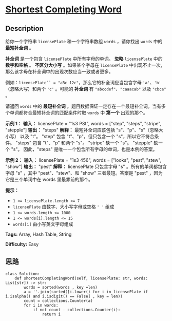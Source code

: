 # [Shortest Completing Word][title]

## Description

给你一个字符串 `licensePlate` 和一个字符串数组 `words` ，请你找出 `words` 中的 **最短补全词** 。

**补全词** 是一个包含 `licensePlate` 中所有字母的单词。 **忽略**  `licensePlate` 中的 **数字和空格** 。
**不区分大小写** 。如果某个字母在 `licensePlate` 中出现不止一次，那么该字母在补全词中的出现次数应当一致或者更多。

例如：`licensePlate`` = "aBc 12c"`，那么它的补全词应当包含字母 `'a'`、`'b'` （忽略大写）和两个 `'c'` 。可能的
**补全词** 有 `"abccdef"`、`"caaacab"` 以及 `"cbca"` 。

请返回 `words` 中的 **最短补全词** 。题目数据保证一定存在一个最短补全词。当有多个单词都符合最短补全词的匹配条件时取 `words` 中
**第一个** 出现的那个。



**示例 1：**
            **输入：** licensePlate = "1s3 PSt", words = ["step", "steps", "stripe", "stepple"]    **输出：** "steps"    **解释：** 最短补全词应该包括 "s"、"p"、"s"（忽略大小写） 以及 "t"。    "step" 包含 "t"、"p"，但只包含一个 "s"，所以它不符合条件。    "steps" 包含 "t"、"p" 和两个 "s"。    "stripe" 缺一个 "s"。    "stepple" 缺一个 "s"。    因此，"steps" 是唯一一个包含所有字母的单词，也是本例的答案。

**示例 2：**
            **输入：** licensePlate = "1s3 456", words = ["looks", "pest", "stew", "show"]    **输出：** "pest"    **解释：** licensePlate 只包含字母 "s" 。所有的单词都包含字母 "s" ，其中 "pest"、"stew"、和 "show" 三者最短。答案是 "pest" ，因为它是三个单词中在 words 里最靠前的那个。    



**提示：**

  * `1 <= licensePlate.length <= 7`
  * `licensePlate` 由数字、大小写字母或空格 `' '` 组成
  * `1 <= words.length <= 1000`
  * `1 <= words[i].length <= 15`
  * `words[i]` 由小写英文字母组成


**Tags:** Array, Hash Table, String

**Difficulty:** Easy

## 思路

``` python3
class Solution:
    def shortestCompletingWord(self, licensePlate: str, words: List[str]) -> str:
        words = sorted(words , key =len)
        a = ''.join(sorted([i.lower() for i in licensePlate if i.isalpha() and i.isdigit() == False] , key = len))
        count = collections.Counter(a)
        for i in words:
            if not count - collections.Counter(i):
                return i
```

[title]: https://leetcode-cn.com/problems/shortest-completing-word
